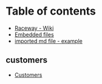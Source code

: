 # Table of contents

* [Raceway - Wiki](README.md)
* [Embedded files](embedded-files.md)
* [imported md file - example](mdfile.md)

## customers

* [Customers](init.md)

